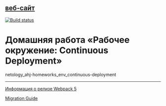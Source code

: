 ## [веб-сайт](https://a-naraikin.github.io/netology_ahj-homeworks_env_continuous-deployment/) 

[![Build status](https://ci.appveyor.com/api/projects/status/54h58o468vyip694?svg=true)](https://ci.appveyor.com/project/a-naraikin/netology-ahj-homeworks-env-continuous-deployment) 

# Домашняя работа «Рабочее окружение: Continuous Deployment»

netology_ahj-homeworks_env_continuous-deployment  

***

[Информация о релизе Webpack 5](https://webpack.js.org/blog/2020-10-10-webpack-5-release/)

[Migration Guide](https://webpack.js.org/migrate/5/)
